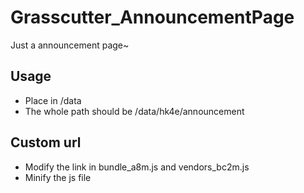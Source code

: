 # Grasscutter_AnnouncementPage
Just a announcement page~

## Usage
* Place in /data
* The whole path should be /data/hk4e/announcement

## Custom url
* Modify the link in bundle_a8m.js and vendors_bc2m.js
* Minify the js file